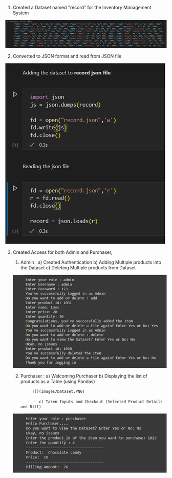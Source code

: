 1. Created a Dataset named "record" for the Inventory Management System

![](images/records.PNG)

2. Converted to JSON format and read from JSON file

![](images/JSON.PNG)

3.  Created Access for both Admin and Purchaser,

    1. Admin : a) Created Authentication
       b) Adding Multiple products into the Dataset
       c) Deleting Multiple products from Dataset

    ![](images/authentication.PNG)

    2.  Purchaser : a) Welcoming Purchaser
        b) Displaying the list of products as a Table (using Pandas)

                 ![](images/Dataset.PNG)

                    c) Taken Inputs and Checkout (Selected Product Details and Bill)

    ![](images/purchaser.PNG)
